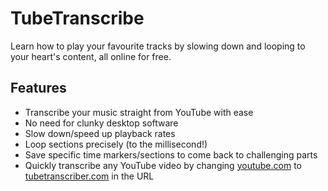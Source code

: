 # TubeTranscribe
Learn how to play your favourite tracks by slowing down and looping to your heart's content, all online for free.

## Features
* Transcribe your music straight from YouTube with ease
* No need for clunky desktop software
* Slow down/speed up playback rates
* Loop sections precisely (to the millisecond!)
* Save specific time markers/sections to come back to challenging parts
* Quickly transcribe any YouTube video by changing [youtube.com]() to [tubetranscriber.com]() in the URL
